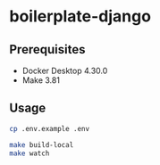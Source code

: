 # boilerplate-django

## Prerequisites

- Docker Desktop 4.30.0
- Make 3.81

## Usage

```sh
cp .env.example .env
```

```sh
make build-local
make watch
```